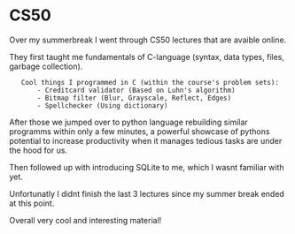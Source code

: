 # CS50

 Over my summerbreak I went through CS50 lectures that are avaible online.

   They first taught me fundamentals of C-language (syntax, data types, files, garbage collection).
   
       Cool things I programmed in C (within the course's problem sets): 
           - Creditcard validator (Based on Luhn's algorithm)
           - Bitmap filter (Blur, Grayscale, Reflect, Edges)
           - Spellchecker (Using dictionary)
   
   After those we jumped over to python language rebuilding similar programms within only a few minutes, 
   a powerful showcase of pythons potential to increase productivity when it manages tedious tasks are under the hood for us.

   Then followed up with introducing SQLite to me, which I wasnt familiar with yet.
   
   Unfortunatly I didnt finish the last 3 lectures since my summer break ended at this point.
   
   Overall very cool and interesting material!

